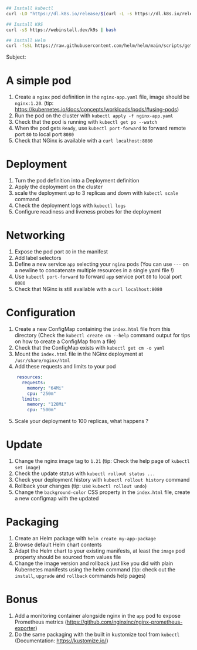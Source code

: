 


```sh

## Install kubectl
curl -LO "https://dl.k8s.io/release/$(curl -L -s https://dl.k8s.io/release/stable.txt)/bin/linux/amd64/kubectl"

## Install K9S
curl -sS https://webinstall.dev/k9s | bash

## Install Helm
curl -fsSL https://raw.githubusercontent.com/helm/helm/main/scripts/get-helm-3 | bash
```


Subject:


# A simple pod

1. Create a `nginx` pod definition in the `nginx-app.yaml` file, image should be `nginx:1.20`. (tip: https://kubernetes.io/docs/concepts/workloads/pods/#using-pods)
2. Run the pod on the cluster with `kubectl apply -f nginx-app.yaml`
3. Check that the pod is running with `kubectl get po --watch`
4. When the pod gets `Ready`, use `kubectl port-forward` to forward remote port `80` to local port `8080`
5. Check that NGinx is available with a `curl localhost:8080`

# Deployment

1. Turn the pod definition into a Deployment definition
2. Apply the deployment on the cluster
3. scale the deployment up to 3 replicas and down with `kubectl scale` command
4. Check the deployment logs with `kubectl logs`
5. Configure readiness and liveness probes for the deployment

# Networking

1. Expose the pod port `80` in the manifest
2. Add label selectors
3. Define a new service `app` selecting your `nginx` pods (You can use `---` on a newline to concatenate multiple resources in a single yaml file !)
4. Use `kubectl port-forward` to forward `app` service port `80` to local port `8080`
5. Check that NGinx is still available with a `curl localhost:8080`

# Configuration

1. Create a new ConfigMap containing the `index.html` file from this directory (Check the `kubectl create cm --help` command output for tips on how to create a ConfigMap from a file)
2. Check that the ConfigMap exists with `kubectl get cm -o yaml`
3. Mount the `index.html` file in the NGinx deployment at `/usr/share/nginx/html`
4. Add these requests and limits to your pod
```yaml
    resources:
      requests:
        memory: "64Mi"
        cpu: "250m"
      limits:
        memory: "128Mi"
        cpu: "500m"
```
5. Scale your deployment to 100 replicas, what happens ?

# Update

1. Change the nginx image tag to `1.21` (tip: Check the help page of `kubectl set image`)
2. Check the update status with `kubectl rollout status ...`
3. Check your deployment history with `kubectl rollout history` command
4. Rollback your changes (tip: use `kubectl rollout undo`)
5. Change the `background-color` CSS property in the `index.html` file, create a new configmap with the updated

# Packaging

1. Create an Helm package with `helm create my-app-package`
2. Browse default Helm chart contents
3. Adapt the Helm chart to your existing manifests, at least the `image` pod property should be sourced from values file
4. Change the image version and rollback just like you did with plain Kubernetes manifests using the helm command (tip: check out the `install`, `upgrade` and `rollback` commands help pages)


# Bonus

1. Add a monitoring container alongside nginx in the `app` pod to expose Prometheus metrics (https://github.com/nginxinc/nginx-prometheus-exporter)
2. Do the same packaging with the built in kustomize tool from `kubectl` (Documentation: https://kustomize.io/)
